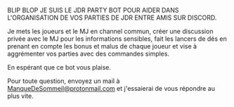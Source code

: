 BLIP BLOP JE SUIS LE JDR PARTY BOT POUR AIDER DANS L'ORGANISATION DE VOS PARTIES DE JDR ENTRE AMIS SUR DISCORD.

Je mets les joueurs et le MJ en channel commun, créer une discussion privée avec le MJ pour les informations sensibles, fait les lancers de dés en prenant en compte les bonus et malus de chaque joueur et vise à aggrémenter vos parties avec des commandes simples.

En espérant que ce bot vous plaise.

Pour toute question, envoyez un mail à ManqueDeSommeil@protonmail.com et j'essaierai de vous répondre au plus vite.